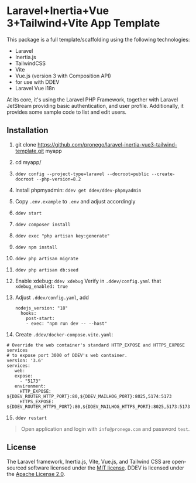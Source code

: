 # Laravel+Inertia+Vue 3+Tailwind+Vite App Template

This package is a full template/scaffolding using the following technologies:
* Laravel
* Inertia.js
* TailwindCSS
* Vite
* Vue.js (version 3 with Composition API)
* for use with DDEV
* Laravel Vue i18n

At its core, it's using the Laravel PHP Framework, together with Laravel JetStream providing basic
authentication, and user profile.
Additionally, it provides some sample code to list and edit users.

## Installation

1. git clone https://github.com/pronego/laravel-inertia-vue3-tailwind-template.git myapp

2. cd myapp/

3.  `ddev config --project-type=laravel --docroot=public --create-docroot --php-version=8.2`

4. Install phpmyadmin: `ddev get ddev/ddev-phpmyadmin`

5. Copy `.env.example` to `.env` and adjust accordingly

6. `ddev start`

7. `ddev composer install`

8. `ddev exec "php artisan key:generate"`

9. `ddev npm install`

10. `ddev php artisan migrate`

11. `ddev php artisan db:seed` 

12. Enable xdebug: `ddev xdebug`
  Verify in `.ddev/config.yaml` that `xdebug_enabled: true`

13. Adjust `.ddev/config.yaml`, add
    ```
    nodejs_version: "18"
      hooks:
        post-start:
        - exec: "npm run dev -- --host"
    ```

14. Create `.ddev/docker-compose.vite.yaml`:
   ```
   # Override the web container's standard HTTP_EXPOSE and HTTPS_EXPOSE services
   # to expose port 3000 of DDEV's web container.
   version: '3.6'
   services:
      web:
      expose:
        - "5173"
      environment:
        HTTP_EXPOSE: ${DDEV_ROUTER_HTTP_PORT}:80,${DDEV_MAILHOG_PORT}:8025,5174:5173
        HTTPS_EXPOSE: ${DDEV_ROUTER_HTTPS_PORT}:80,${DDEV_MAILHOG_HTTPS_PORT}:8025,5173:5173
   ```
   
15. `ddev restart`

> Open application and login with `info@pronego.com` and password `test`.



## License
The Laravel framework, Inertia.js, Vite, Vue.js, and Tailwind CSS are open-sourced software licensed under the [MIT license](https://opensource.org/licenses/MIT).
DDEV is licensed under the [Apache License 2.0](https://raw.githubusercontent.com/ddev/ddev/master/LICENSE).